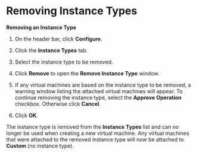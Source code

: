 # Removing Instance Types

**Removing an Instance Type**

1. On the header bar, click **Configure**.

2. Click the **Instance Types** tab.

3. Select the instance type to be removed.

4. Click **Remove** to open the **Remove Instance Type** window.

5. If any virtual machines are based on the instance type to be removed, a warning window listing the attached virtual machines will appear. To continue removing the instance type, select the **Approve Operation** checkbox. Otherwise click **Cancel**.

6. Click **OK**.

The instance type is removed from the **Instance Types** list and can no longer be used when creating a new virtual machine. Any virtual machines that were attached to the removed instance type will now be attached to **Custom** (no instance type).
